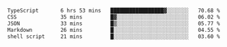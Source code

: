 <!--START_SECTION:waka-->

```txt
TypeScript       6 hrs 53 mins   █████████████████▓░░░░░░░   70.68 %
CSS              35 mins         █▓░░░░░░░░░░░░░░░░░░░░░░░   06.02 %
JSON             33 mins         █▒░░░░░░░░░░░░░░░░░░░░░░░   05.77 %
Markdown         26 mins         █░░░░░░░░░░░░░░░░░░░░░░░░   04.55 %
shell script     21 mins         █░░░░░░░░░░░░░░░░░░░░░░░░   03.60 %
```

<!--END_SECTION:waka-->